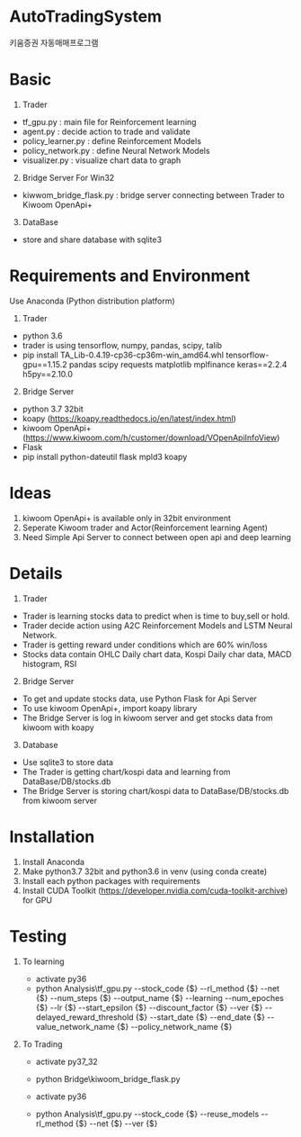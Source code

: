 # AutoTradingSystem
 키움증권 자동매매프로그램

# Basic

1. Trader
 - tf_gpu.py : main file for Reinforcement learning
 - agent.py : decide action to trade and validate
 - policy_learner.py : define Reinforcement Models
 - policy_network.py : define Neural Network Models
 - visualizer.py : visualize chart data to graph

2. Bridge Server For Win32
 - kiwwom_bridge_flask.py : bridge server connecting between Trader to Kiwoom OpenApi+

3. DataBase
 - store and share database with sqlite3

# Requirements and Environment

Use Anaconda (Python distribution platform)

1. Trader
 - python 3.6
 - trader is using tensorflow, numpy, pandas, scipy, talib
 - pip install TA_Lib-0.4.19-cp36-cp36m-win_amd64.whl tensorflow-gpu==1.15.2 pandas scipy requests matplotlib mplfinance keras==2.2.4 h5py==2.10.0

2. Bridge Server
 - python 3.7 32bit
 - koapy (https://koapy.readthedocs.io/en/latest/index.html)
 - kiwoom OpenApi+ (https://www.kiwoom.com/h/customer/download/VOpenApiInfoView)
 - Flask
 - pip install python-dateutil flask mpld3 koapy

# Ideas

1. kiwoom OpenApi+ is available only in 32bit environment
2. Seperate Kiwoom trader and Actor(Reinforcement learning Agent)
3. Need Simple Api Server to connect between open api and deep learning

# Details

1. Trader
 - Trader is learning stocks data to predict when is time to buy,sell or hold.
 - Trader decide action using A2C Reinforcement Models and LSTM Neural Network.
 - Trader is getting reward under conditions which are 60% win/loss
 - Stocks data contain OHLC Daily chart data, Kospi Daily char data, MACD histogram, RSI

2. Bridge Server
 - To get and update stocks data, use Python Flask for Api Server
 - To use kiwoom OpenApi+, import koapy library
 - The Bridge Server is log in kiwoom server and get stocks data from kiwoom with koapy

3. Database
 - Use sqlite3 to store data
 - The Trader is getting chart/kospi data and learning from DataBase/DB/stocks.db
 - The Bridge Server is storing chart/kospi data to DataBase/DB/stocks.db from kiwoom server

# Installation

1. Install Anaconda
2. Make python3.7 32bit and python3.6 in venv (using conda create)
3. Install each python packages with requirements
4. Install CUDA Toolkit (https://developer.nvidia.com/cuda-toolkit-archive) for GPU

# Testing

1. To learning
    - activate py36
    - python Analysis\tf_gpu.py --stock_code {$} --rl_method {$} --net {$} --num_steps {$} --output_name {$} --learning --num_epoches {$} --lr {$} --start_epsilon {$} --discount_factor {$} --ver {$} --delayed_reward_threshold {$} --start_date {$} --end_date {$} --value_network_name {$} --policy_network_name {$}
    
2. To Trading
    - activate py37_32
    - python Bridge\kiwoom_bridge_flask.py
      
    - activate py36
    - python Analysis\tf_gpu.py --stock_code {$} --reuse_models --rl_method {$} --net {$} --ver {$} 
